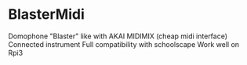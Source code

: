 # BlasterMidi
Domophone "Blaster" like with AKAI MIDIMIX (cheap midi interface)
Connected instrument
Full compatibility with schoolscape
Work well on Rpi3

